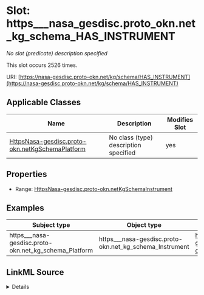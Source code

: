 

# Slot: https___nasa_gesdisc.proto_okn.net_kg_schema_HAS_INSTRUMENT


_No slot (predicate) description specified_






This slot occurs 2526 times.


URI: [https://nasa-gesdisc.proto-okn.net/kg/schema/HAS_INSTRUMENT](https://nasa-gesdisc.proto-okn.net/kg/schema/HAS_INSTRUMENT)



<!-- no inheritance hierarchy -->





## Applicable Classes

| Name | Description | Modifies Slot |
| --- | --- | --- |
| [HttpsNasa-gesdisc.proto-okn.netKgSchemaPlatform](../classes/HttpsNasa-gesdisc.proto-okn.netKgSchemaPlatform.md) | No class (type) description specified |  yes  |







## Properties

* Range: [HttpsNasa-gesdisc.proto-okn.netKgSchemaInstrument](../classes/HttpsNasa-gesdisc.proto-okn.netKgSchemaInstrument.md)






## Examples

| Subject type | Object type | Example subject | Example object | Occurrences |
| --- | --- | --- | --- | --- |
| https___nasa-gesdisc.proto-okn.net_kg_schema_Platform | https___nasa-gesdisc.proto-okn.net_kg_schema_Instrument | https://nasa-gesdisc.proto-okn.net/kg/node/7369 | https://nasa-gesdisc.proto-okn.net/kg/node/7820 | 2526 |




## LinkML Source

<details>

```yaml
name: https___nasa-gesdisc.proto-okn.net_kg_schema_HAS_INSTRUMENT
annotations:
  count:
    tag: count
    value: 2526
description: No slot (predicate) description specified
examples:
- object:
    example_object: https://nasa-gesdisc.proto-okn.net/kg/node/7820
    example_object_type: https___nasa-gesdisc.proto-okn.net_kg_schema_Instrument
    example_predicate: https://nasa-gesdisc.proto-okn.net/kg/schema/HAS_INSTRUMENT
    example_subject: https://nasa-gesdisc.proto-okn.net/kg/node/7369
    example_subject_type: https___nasa-gesdisc.proto-okn.net_kg_schema_Platform
from_schema: nasa-gesdisc
rank: 1000
slot_uri: https://nasa-gesdisc.proto-okn.net/kg/schema/HAS_INSTRUMENT
alias: https___nasa_gesdisc.proto_okn.net_kg_schema_HAS_INSTRUMENT
domain_of:
- https___nasa-gesdisc.proto-okn.net_kg_schema_Platform
range: https___nasa-gesdisc.proto-okn.net_kg_schema_Instrument

```
</details>